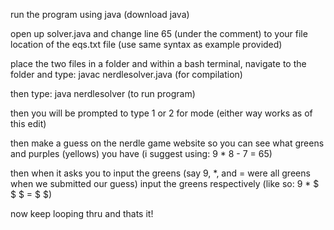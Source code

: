 run the program using java (download java)

open up solver.java and change line 65 (under the comment) to your file location of the eqs.txt file (use same syntax as example provided)

place the two files in a folder and within a bash terminal, navigate to the folder and type: javac nerdlesolver.java (for compilation)

then type: java nerdlesolver (to run program)

then you will be prompted to type 1 or 2 for mode (either way works as of this edit)

then make a guess on the nerdle game website so you can see what greens and purples (yellows) you have (i suggest using: 9 * 8 - 7 = 65)

then when it asks you to input the greens (say 9, *, and = were all greens when we submitted our guess) input the greens respectively (like so: 9 * $ $ $ = $ $)

now keep looping thru and thats it!

